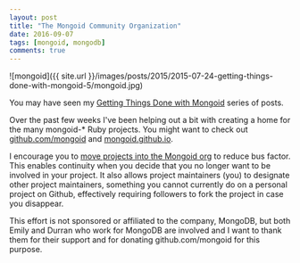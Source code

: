 ```yaml
---
layout: post
title: "The Mongoid Community Organization"
date: 2016-09-07
tags: [mongoid, mongodb]
comments: true
---
```

![mongoid]({{ site.url }}/images/posts/2015/2015-07-24-getting-things-done-with-mongoid-5/mongoid.jpg)

You may have seen my [Getting Things Done with Mongoid](/2015/07/24/getting-things-done-with-mongoid-5.html) series of posts.

Over the past few weeks I've been helping out a bit with creating a home for the many mongoid-* Ruby projects. You might want to check out [github.com/mongoid](https://github.com/mongoid) and [mongoid.github.io](https://mongoid.github.io).

I encourage you to [move projects into the Mongoid org](https://mongoid.github.io/misc/adding) to reduce bus factor. This enables continuity when you decide that you no longer want to be involved in your project. It also allows project maintainers (you) to designate other project maintainers, something you cannot currently do on a personal project on Github, effectively requiring followers to fork the project in case you disappear.

This effort is not sponsored or affiliated to the company, MongoDB, but both Emily and Durran who work for MongoDB are involved and I want to thank them for their support and for donating github.com/mongoid for this purpose.

